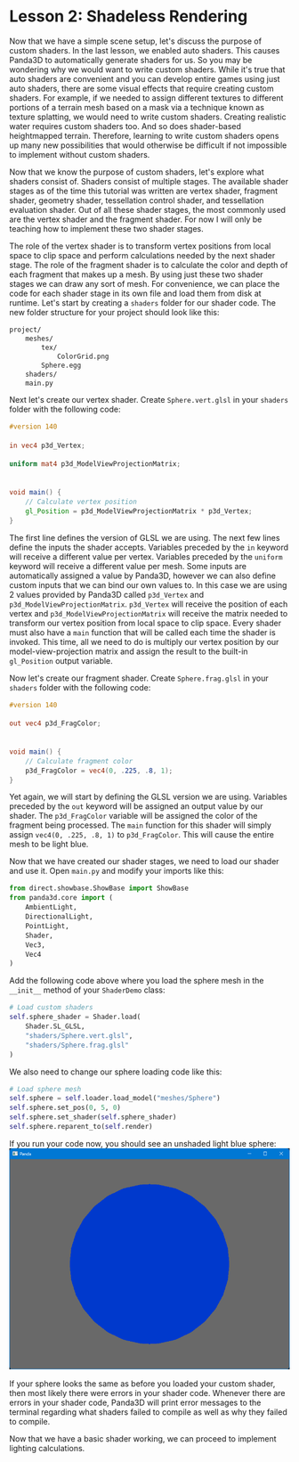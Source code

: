 # Lesson 2: Shadeless Rendering

Now that we have a simple scene setup, let's discuss the purpose of custom shaders. In the last lesson, we enabled auto shaders. This causes Panda3D to automatically generate shaders for us. So you may be wondering why we would want to write custom shaders. While it's true that auto shaders are convenient and you can develop entire games using just auto shaders, there are some visual effects that require creating custom shaders. For example, if we needed to assign different textures to different portions of a terrain mesh based on a mask via a technique known as texture splatting, we would need to write custom shaders. Creating realistic water requires custom shaders too. And so does shader-based heightmapped terrain. Therefore, learning to write custom shaders opens up many new possibilities that would otherwise be difficult if not impossible to implement without custom shaders.  

Now that we know the purpose of custom shaders, let's explore what shaders consist of. Shaders consist of multiple stages. The available shader stages as of the time this tutorial was written are vertex shader, fragment shader, geometry shader, tessellation control shader, and tessellation evaluation shader. Out of all these shader stages, the most commonly used are the vertex shader and the fragment shader. For now I will only be teaching how to implement these two shader stages.  

The role of the vertex shader is to transform vertex positions from local space to clip space and perform calculations needed by the next shader stage. The role of the fragment shader is to calculate the color and depth of each fragment that makes up a mesh. By using just these two shader stages we can draw any sort of mesh. For convenience, we can place the code for each shader stage in its own file and load them from disk at runtime. Let's start by creating a `shaders` folder for our shader code. The new folder structure for your project should look like this:
```
project/
    meshes/
        tex/
            ColorGrid.png
        Sphere.egg
    shaders/
    main.py
```

Next let's create our vertex shader. Create `Sphere.vert.glsl` in your `shaders` folder with the following code:
```glsl
#version 140

in vec4 p3d_Vertex;

uniform mat4 p3d_ModelViewProjectionMatrix;


void main() {
    // Calculate vertex position
    gl_Position = p3d_ModelViewProjectionMatrix * p3d_Vertex;
}
```

The first line defines the version of GLSL we are using. The next few lines define the inputs the shader accepts. Variables preceded by the `in` keyword will receive a different value per vertex. Variables preceded by the `uniform` keyword will receive a different value per mesh. Some inputs are automatically assigned a value by Panda3D, however we can also define custom inputs that we can bind our own values to. In this case we are using 2 values provided by Panda3D called `p3d_Vertex` and `p3d_ModelViewProjectionMatrix`. `p3d_Vertex` will receive the position of each vertex and `p3d_ModelViewProjectionMatrix` will receive the matrix needed to transform our vertex position from local space to clip space. Every shader must also have a `main` function that will be called each time the shader is invoked. This time, all we need to do is multiply our vertex position by our model-view-projection matrix and assign the result to the built-in `gl_Position` output variable.  

Now let's create our fragment shader. Create `Sphere.frag.glsl` in your `shaders` folder with the following code:
```glsl
#version 140

out vec4 p3d_FragColor;


void main() {
    // Calculate fragment color
    p3d_FragColor = vec4(0, .225, .8, 1);
}
```

Yet again, we will start by defining the GLSL version we are using. Variables preceded by the `out` keyword will be assigned an output value by our shader. The `p3d_FragColor` variable will be assigned the color of the fragment being processed. The `main` function for this shader will simply assign `vec4(0, .225, .8, 1)` to `p3d_FragColor`. This will cause the entire mesh to be light blue.  

Now that we have created our shader stages, we need to load our shader and use it. Open `main.py` and modify your imports like this:
```python
from direct.showbase.ShowBase import ShowBase
from panda3d.core import (
    AmbientLight,
    DirectionalLight,
    PointLight,
    Shader,
    Vec3,
    Vec4
)
```

Add the following code above where you load the sphere mesh in the `__init__` method of your `ShaderDemo` class:
```python
# Load custom shaders
self.sphere_shader = Shader.load(
    Shader.SL_GLSL,
    "shaders/Sphere.vert.glsl",
    "shaders/Sphere.frag.glsl"
)
```

We also need to change our sphere loading code like this:
```python
# Load sphere mesh
self.sphere = self.loader.load_model("meshes/Sphere")
self.sphere.set_pos(0, 5, 0)
self.sphere.set_shader(self.sphere_shader)
self.sphere.reparent_to(self.render)
```

If you run your code now, you should see an unshaded light blue sphere:  
![unshaded sphere](https://github.com/Cybermals/panda3d-shader-tutorials/blob/main/02-shadeless_rendering/screenshots/01-unshaded_sphere.png?raw=true)

If your sphere looks the same as before you loaded your custom shader, then most likely there were errors in your shader code. Whenever there are errors in your shader code, Panda3D will print error messages to the terminal regarding what shaders failed to compile as well as why they failed to compile.  

Now that we have a basic shader working, we can proceed to implement lighting calculations.
